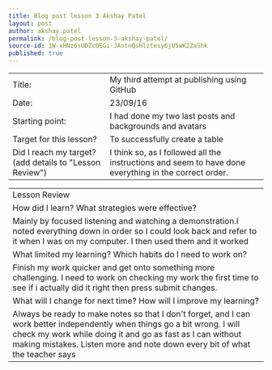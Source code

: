 ```yaml
---
title: Blog post lesson 3 Akshay Patel
layout: post
author: akshay.patel
permalink: /blog-post-lesson-3-akshay-patel/
source-id: 1W-xHNz6sUDZcOEGi-JAstnQsHlztesy6jU5wK2ZaShk
published: true
---
```

<table>
  <tr>
    <td>Title:</td>
    <td>My third attempt at publishing using GitHub  </td>
  </tr>
  <tr>
    <td>Date:</td>
    <td>23/09/16</td>
  </tr>
  <tr>
    <td>Starting point:</td>
    <td>I had done my two last posts and backgrounds and avatars</td>
  </tr>
  <tr>
    <td>Target for this lesson?</td>
    <td>To successfully create a table</td>
  </tr>
  <tr>
    <td>Did I reach my target? 
(add details to "Lesson Review")</td>
    <td>I think so, as I followed all the instructions and seem to have done everything in the correct order.</td>
  </tr>
</table>


<table>
  <tr>
    <td>Lesson Review</td>
  </tr>
  <tr>
    <td>How did I learn? What strategies were effective? </td>
  </tr>
  <tr>
    <td>Mainly by focused listening and watching a demonstration.I noted everything down in order so I could look back and refer to it when I was on my computer. I then used them and it worked
</td>
  </tr>
  <tr>
    <td>What limited my learning? Which habits do I need to work on? </td>
  </tr>
  <tr>
    <td>Finish my work quicker and get onto something more challenging.
I need to work on checking my work the first time to see if i actually did it right then press submit changes.</td>
  </tr>
  <tr>
    <td>What will I change for next time? How will I improve my learning?</td>
  </tr>
  <tr>
    <td>Always be ready to make notes so that I don't forget, and I can work better independently when things go a bit wrong.
I will check my work while doing it and go as fast as I can without making mistakes. Listen more and note down every bit of what the teacher says</td>
  </tr>
</table>


